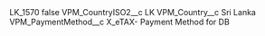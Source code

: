 <?xml version="1.0" encoding="UTF-8"?>
<CustomMetadata xmlns="http://soap.sforce.com/2006/04/metadata" xmlns:xsi="http://www.w3.org/2001/XMLSchema-instance" xmlns:xsd="http://www.w3.org/2001/XMLSchema">
    <label>LK_1570</label>
    <protected>false</protected>
    <values>
        <field>VPM_CountryISO2__c</field>
        <value xsi:type="xsd:string">LK</value>
    </values>
    <values>
        <field>VPM_Country__c</field>
        <value xsi:type="xsd:string">Sri Lanka</value>
    </values>
    <values>
        <field>VPM_PaymentMethod__c</field>
        <value xsi:type="xsd:string">X_eTAX- Payment Method for DB</value>
    </values>
</CustomMetadata>
